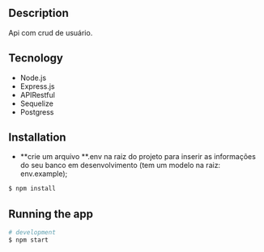 ## Description

Api com crud de usuário.

## Tecnology

- Node.js
- Express.js
- APIRestful
- Sequelize
- Postgress

## Installation

- **crie um arquivo **.env na raiz do projeto para inserir as informações do seu banco em desenvolvimento (tem um modelo na raiz: env.example);

```bash
$ npm install
```

## Running the app

```bash
# development
$ npm start
```
